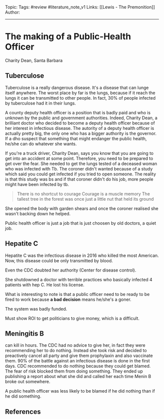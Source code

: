 Topic:
Tags: #review #literature_note_v1
Links: [[Lewis - The Premonition]]
Author:

---

# The making of a Public-Health Officer

Charity Dean, Santa Barbara

## Tuberculose

Tuberculose is a really dangerous disease.
It's a disease that can lunge itself anywhere. The worst place by far is the lungs, because if it reach the lungs it can be transmitted to other people.
In fact, 30% of people infected by tuberculose had it in their lungs.

A county deputy health officer is a position that is badly paid and who is unknown by the public and government authorities.
Indeed, Charity Dean, a brilliant doctor who decided to become a deputy health officer because of her interest in infectious disease.
The autority of a deputy health officer is actually pretty big, the only one who has a bigger authority is the governor.
If a dho suspect that something that might endanger the public health, he/she can do whatever she wants.

If you're a truck driver, Charity Dean, says you know that you are going to get into an accident at some point. Therefore, you need to be prepared to get over the fear.
She needed to get the lungs tested of a deceased woman who was infected with Tb. The coroner didn't wanted because of a study which said you could get infected if you tried to open someone.
The reality is that this study was bs and if that coroner didn't do his job, more people might have been infected by tb.

> There is no shortcut to courage
> Courage is a muscle memory
> The tallest tree in the forest was once just a little nut that held its ground

She opened the body with garden shears and once the coroner realised she wasn't backing down he helped.

Public health officer is just a job that is just choosen by old doctors, a quiet job.

## Hepatite C

Hepatite C was the infectious disease in 2016 who killed the most American. Now, this disease could be only transmitted by blood.

Even the CDC doubted her authority (Center for disease control).

She shutdowned a doctor with terrible practices who basically infected 4 patients with hep C. He lost his license.

What is interesting to note is that a public officer need to be ready to be fired to work because **a bad decision** means he/she's a goner.

The system was badly funded.

Must show ROI to get politicians to give money, which is a difficult.

## Meningitis B

can kill in hours. The CDC had no advice to give her, in fact they were recommending her to do nothing.
Instead she took risk and decided to preactively cancel all party and give them prophylaxin and also vaccinate them.
90% of the battle against an infectious disease is done in the first days.
CDC recommended to do nothing because they could get blamed. The fear of risk blocked them from doing something.
They ended up publishing a report about what she did and called her each time Menin B broke out somewhere.

A public health officer was less likely to be blamed if he did nothing than if he did something.

## References
